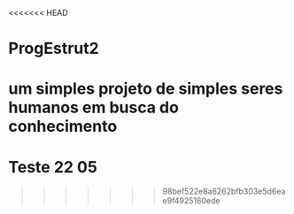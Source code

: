 <<<<<<< HEAD
# ProgEstrut2

um simples projeto de simples seres humanos em busca do conhecimento
=======
# Teste 22 05
>>>>>>> 98bef522e8a6262bfb303e5d6eae9f4925160ede
